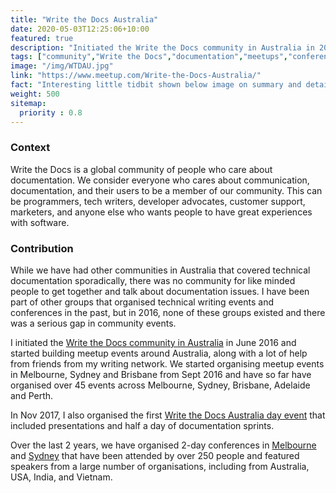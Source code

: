 ```yaml
---
title: "Write the Docs Australia"
date: 2020-05-03T12:25:06+10:00
featured: true
description: "Initiated the Write the Docs community in Australia in 2016. Organise meetup events in Melbourne and chair the annual conference since 2017."
tags: ["community","Write the Docs","documentation","meetups","conference"]
image: "/img/WTDAU.jpg"
link: "https://www.meetup.com/Write-the-Docs-Australia/"
fact: "Interesting little tidbit shown below image on summary and detail page"
weight: 500
sitemap:
  priority : 0.8
---
```


### Context

Write the Docs is a global community of people who care about documentation. We consider everyone who cares about communication, documentation, and their users to be a member of our community. This can be programmers, tech writers, developer advocates, customer support, marketers, and anyone else who wants people to have great experiences with software.

### Contribution
While we have had other communities in Australia that covered technical documentation sporadically, there was no community for like minded people to get together and talk about documentation issues. I have been part of other groups that organised technical writing events and conferences in the past, but in 2016, none of these groups existed and there was a serious gap in community events.

I initiated the [Write the Docs community in Australia](https://www.meetup.com/Write-the-Docs-Australia) in June 2016 and started building meetup events around Australia, along with a lot of help from friends from my writing network. We started organising meetup events in Melbourne, Sydney and Brisbane from Sept 2016 and have so far have organised over 45 events across Melbourne, Sydney, Brisbane, Adelaide and Perth.

In Nov 2017, I also organised the first [Write the Docs Australia day event](https://www.writethedocs.org/conf/au/2017/) that included presentations and half a day of documentation sprints.

Over the last 2 years, we have organised 2-day conferences in [Melbourne](https://www.writethedocs.org/conf/australia/2018/) and [Sydney](https://www.writethedocs.org/conf/australia/2019/) that have been attended by over 250 people and featured speakers from a large number of organisations, including from Australia, USA, India, and Vietnam.
